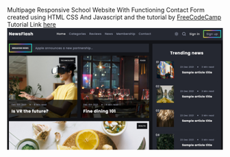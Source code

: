 Multipage Responsive School Website With Functioning Contact Form created using HTML CSS And Javascript and the tutorial by <a href="https://www.youtube.com/c/Freecodecamp">FreeCodeCamp</a>
Tutorial Link <a href="https://youtu.be/-8LTPIJBGwQ">here</a>
![Project Thumbnail](./thumbnail.jpg)
